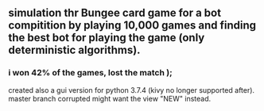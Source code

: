 ## simulation thr Bungee card game for a bot compitition by playing 10,000 games and finding the best bot for playing the game (only deterministic algorithms).

### i won 42% of the games, lost the match );

created also a gui version for python 3.7.4 (kivy no longer supported after).
master branch corrupted might want the view "NEW" instead.

